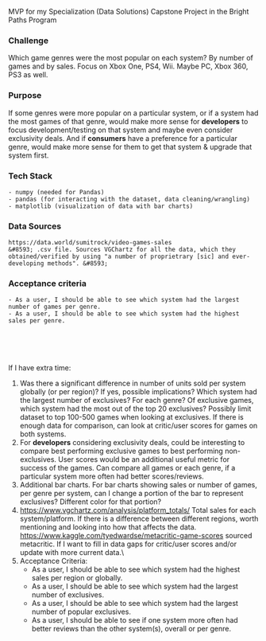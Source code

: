 MVP for my Specialization (Data Solutions) Capstone Project in the Bright Paths Program

### Challenge
Which game genres were the most popular on each system? By number of games and by sales. Focus on Xbox One, PS4, Wii. Maybe PC, Xbox 360, PS3 as well.

### Purpose
If some genres were more popular on a particular system, or if a system had the most games of that genre, would make more sense for **developers** to focus development/testing on that system and maybe even consider exclusivity deals.
    And if **consumers** have a preference for a particular genre, would make more sense for them to get that system & upgrade that system first.

### Tech Stack
    - numpy (needed for Pandas)
    - pandas (for interacting with the dataset, data cleaning/wrangling)
    - matplotlib (visualization of data with bar charts)
</ul>


### Data Sources
    https://data.world/sumitrock/video-games-sales  
    &#8593; .csv file. Sources VGChartz for all the data, which they obtained/verified by using "a number of proprietrary [sic] and ever-developing methods". &#8593;

### Acceptance criteria
    - As a user, I should be able to see which system had the largest number of games per genre.
    - As a user, I should be able to see which system had the highest sales per genre.

<br><br><br>

If I have extra time:
1. Was there a significant difference in number of units sold per system globally (or per region)? If yes, possible implications?
    Which system had the largest number of exclusives? For each genre? Of exclusive games, which system had the most out of the top 20 exclusives? Possibly limit dataset to top 100-500 games when looking at exclusives.
    If there is enough data for comparison, can look at critic/user scores for games on both systems.
2. For **developers** considering exclusivity deals, could be interesting to compare best performing exclusive games to best performing non-exclusives.
    User scores would be an additional useful metric for success of the games. Can compare all games or each genre, if a particular system more often had better scores/reviews.
3. Additional bar charts.
    For bar charts showing sales or number of games, per genre per system, can I change a portion of the bar to represent exclusives? Different color for that portion?
4. <https://www.vgchartz.com/analysis/platform_totals/> Total sales for each system/platform. If there is a difference between different regions, worth mentioning and looking into how that affects the data.
    <https://www.kaggle.com/tyedwardse/metacritic-game-scores> sourced metacritic. If I want to fill in data gaps for critic/user scores and/or update with more current data.\
5. Acceptance Criteria:
    - As a user, I should be able to see which system had the highest sales per region or globally.
    - As a user, I should be able to see which system had the largest number of exclusives.
    - As a user, I should be able to see which system had the largest number of popular exclusives.
    - As a user, I should be able to see if one system more often had better reviews than the other system(s), overall or per genre.
